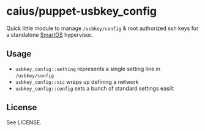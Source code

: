# caius/puppet-usbkey\_config

Quick little module to manage `/usbkey/config` & root authorized ssh keys for a standalone [SmartOS](https://www.joyent.com/smartos) hypervisor.

## Usage

* `usbkey_config::setting` represents a single setting line in `/usbkey/config`
* `usbkey_config::nic` wraps up defining a network
* `usbkey_config::config` sets a bunch of standard settings easilt

## License

See LICENSE.
